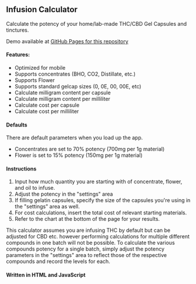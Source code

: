 ## Infusion Calculator
Calculate the potency of your home/lab-made THC/CBD Gel Capsules and tinctures.

Demo available at [ GitHub Pages for this repository](https://tnware.github.io/JS-InfusionCalculator/)

#### Features:
- Optimized for mobile
- Supports concentrates (BHO, CO2, Distillate, etc.)
- Supports Flower
- Supports standard gelcap sizes (0, 0E, 00, 00E, etc)
- Calculate milligram content per capsule
- Calculate milligram content per milliliter
- Calculate cost per capsule
- Calculate cost per milliliter

#### Defaults
There are default parameters when you load up the app.

- Concentrates are set to 70% potency (700mg per 1g material)
- Flower is set to 15% potency (150mg per 1g material)

#### Instructions
1. Input how much quantity you are starting with of concentrate, flower, and oil to infuse.
2. Adjust the potency in the "settings" area
3. If filling gelatin capsules, specify the size of the capsules you're using in the "settings" area as well.
4. For cost calculations, insert the total cost of relevant starting materials.
5. Refer to the chart at the bottom of the page for your results.

This calculator assumes you are infusing THC by default but can be adjusted for CBD etc. however performing calculations for multiple different compounds in one batch will not be possible. To calculate the various compounds potency for a single batch, simply adjust the potency parameters in the "settings" area to reflect those of the respective compounds and record the levels for each.


#### Written in HTML and JavaScript
